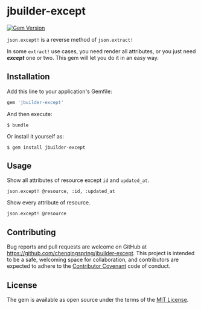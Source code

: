 # jbuilder-except

[![Gem Version](https://badge.fury.io/rb/jbuilder-except.svg)](https://badge.fury.io/rb/jbuilder-except)

`json.except!` is a reverse method of `json.extract!`

In some `extract!` use cases, you need render all attributes, or you just need ***except*** one or two. This gem will let you do it in an easy way.

## Installation

Add this line to your application's Gemfile:

```ruby
gem 'jbuilder-except'
```

And then execute:

    $ bundle

Or install it yourself as:

    $ gem install jbuilder-except

## Usage

Show all attributes of resource except `id` and `updated_at`.

    json.except! @resource, :id, :updated_at

Show every attribute of resource.

    json.except! @resource

## Contributing

Bug reports and pull requests are welcome on GitHub at https://github.com/chenqingspring/jbuilder-except. This project is intended to be a safe, welcoming space for collaboration, and contributors are expected to adhere to the [Contributor Covenant](http://contributor-covenant.org) code of conduct.


## License

The gem is available as open source under the terms of the [MIT License](http://opensource.org/licenses/MIT).
